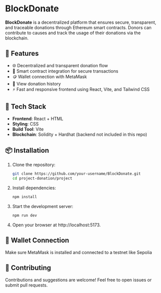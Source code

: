 # BlockDonate
**BlockDonate** is a decentralized platform that ensures secure, transparent, and traceable donations through Ethereum smart contracts. Donors can contribute to causes and track the usage of their donations via the blockchain.

## 🚀 Features

- 🌐 Decentralized and transparent donation flow
- 🔐 Smart contract integration for secure transactions
- 🪙 Wallet connection with MetaMask
- 📜 View donation history
- ⚡ Fast and responsive frontend using React, Vite, and Tailwind CSS

## 🧰 Tech Stack

- **Frontend**: React + HTML
- **Styling**: CSS
- **Build Tool**: Vite
- **Blockchain**: Solidity + Hardhat (backend not included in this repo)

## 📦 Installation

1. Clone the repository:

   ```bash
   git clone https://github.com/your-username/BlockDonate.git
   cd project-donation/project
   
2. Install dependencies:
   
   ```bash
   npm install
   
3. Start the development server:
   ```bash
   npm run dev
4. Open your browser at http://localhost:5173.
   

## 🔗 Wallet Connection

Make sure MetaMask is installed and connected to a testnet like Sepolia

## 🤝 Contributing

Contributions and suggestions are welcome!
Feel free to open issues or submit pull requests.
